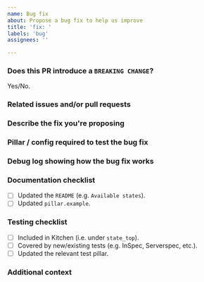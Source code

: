 ```yaml
---
name: Bug fix
about: Propose a bug fix to help us improve
title: 'fix: '
labels: 'bug'
assignees: ''

---
```


<!--
Notes:
1. Only propose a _bug fix_ using this template.
2. Use the appropriate template for proposing a _new feature_.
3. Please direct questions to the [`#formulas` channel on Slack](https://saltstackcommunity.slack.com/messages/C7LG8SV54/), which is bridged to `#saltstack-formulas` on Freenode.
-->

### Does this PR introduce a `BREAKING CHANGE`?
<!-- Delete as appropriate to answer `Yes` or `No`. -->

Yes/No.

<!-- If `Yes`, explain what the breaking changes are. -->
<!-- If there are multiple breaking changes, list them all. -->



### Related issues and/or pull requests
<!-- Please link any related issues/PRs here, especially any issues that are closed by this PR. -->



### Describe the fix you're proposing
<!-- A clear and concise description of what you have implemented. -->
<!-- Consider explaining each commit if they cover different aspects of the bug fix. -->



### Pillar / config required to test the bug fix
<!-- Provide links to the SLS files and/or relevant configs (be sure to remove sensitive info). -->



### Debug log showing how the bug fix works
<!-- Include a debug log showing how this fix works, e.g. using `salt-minion -l debug`. -->
<!-- Alternatively, linking to Kitchen debug logs is useful, e.g. via. Travis CI. -->
<!-- Most useful is providing a passing InSpec test, which can be used to verify any proposed fix. -->



### Documentation checklist
<!-- Please tick each box that is relevant. -->

- [ ] Updated the `README` (e.g. `Available states`).
- [ ] Updated `pillar.example`.

### Testing checklist
<!-- Please tick each box that is relevant. -->

- [ ] Included in Kitchen (i.e. under `state_top`).
- [ ] Covered by new/existing tests (e.g. InSpec, Serverspec, etc.).
- [ ] Updated the relevant test pillar.

### Additional context
<!-- Add any other context about the bug fix here. -->


